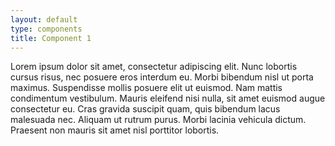 ```yaml
---
layout: default
type: components
title: Component 1
---
```


Lorem ipsum dolor sit amet, consectetur adipiscing elit. Nunc lobortis cursus risus, nec posuere eros interdum eu. Morbi bibendum nisl ut porta maximus. Suspendisse mollis posuere elit ut euismod. Nam mattis condimentum vestibulum. Mauris eleifend nisi nulla, sit amet euismod augue consectetur eu. Cras gravida suscipit quam, quis bibendum lacus malesuada nec. Aliquam ut rutrum purus. Morbi lacinia vehicula dictum. Praesent non mauris sit amet nisl porttitor lobortis.
